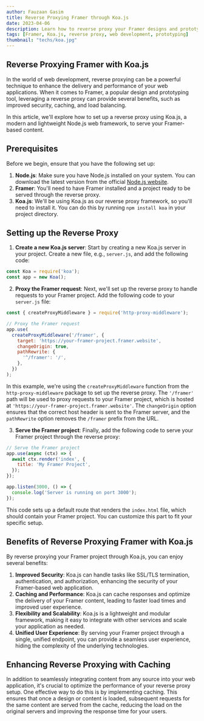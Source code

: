 ```yaml
---
author: Fauzaan Gasim
title: Reverse Proxying Framer through Koa.js
date: 2023-04-06
description: Learn how to reverse proxy your Framer designs and prototypes through Koa.js, a popular Node.js web framework, to serve your interactive content seamlessly.
tags: [Framer, Koa.js, reverse proxy, web development, prototyping]
thumbnail: "techs/koa.jpg"
---
```


## Reverse Proxying Framer with Koa.js

In the world of web development, reverse proxying can be a powerful technique to enhance the delivery and performance of your web applications. When it comes to Framer, a popular design and prototyping tool, leveraging a reverse proxy can provide several benefits, such as improved security, caching, and load balancing.

In this article, we'll explore how to set up a reverse proxy using Koa.js, a modern and lightweight Node.js web framework, to serve your Framer-based content.

## Prerequisites

Before we begin, ensure that you have the following set up:

1. **Node.js**: Make sure you have Node.js installed on your system. You can download the latest version from the official [Node.js website](https://nodejs.org/).
2. **Framer**: You'll need to have Framer installed and a project ready to be served through the reverse proxy.
3. **Koa.js**: We'll be using Koa.js as our reverse proxy framework, so you'll need to install it. You can do this by running `npm install koa` in your project directory.

## Setting up the Reverse Proxy

1. **Create a new Koa.js server**: Start by creating a new Koa.js server in your project. Create a new file, e.g., `server.js`, and add the following code:

```javascript
const Koa = require('koa');
const app = new Koa();
```

2. **Proxy the Framer request**: Next, we'll set up the reverse proxy to handle requests to your Framer project. Add the following code to your `server.js` file:

```javascript
const { createProxyMiddleware } = require('http-proxy-middleware');

// Proxy the Framer request
app.use(
  createProxyMiddleware('/framer', {
    target: 'https://your-framer-project.framer.website',
    changeOrigin: true,
    pathRewrite: {
      '^/framer': '/',
    },
  })
);
```

In this example, we're using the `createProxyMiddleware` function from the `http-proxy-middleware` package to set up the reverse proxy. The `'/framer'` path will be used to proxy requests to your Framer project, which is hosted at `'https://your-framer-project.framer.website'`. The `changeOrigin` option ensures that the correct host header is sent to the Framer server, and the `pathRewrite` option removes the `/framer` prefix from the URL.

3. **Serve the Framer project**: Finally, add the following code to serve your Framer project through the reverse proxy:

```javascript
// Serve the Framer project
app.use(async (ctx) => {
  await ctx.render('index', {
    title: 'My Framer Project',
  });
});

app.listen(3000, () => {
  console.log('Server is running on port 3000');
});
```

This code sets up a default route that renders the `index.html` file, which should contain your Framer project. You can customize this part to fit your specific setup.

## Benefits of Reverse Proxying Framer with Koa.js

By reverse proxying your Framer project through Koa.js, you can enjoy several benefits:

1. **Improved Security**: Koa.js can handle tasks like SSL/TLS termination, authentication, and authorization, enhancing the security of your Framer-based web application.
2. **Caching and Performance**: Koa.js can cache responses and optimize the delivery of your Framer content, leading to faster load times and improved user experience.
3. **Flexibility and Scalability**: Koa.js is a lightweight and modular framework, making it easy to integrate with other services and scale your application as needed.
4. **Unified User Experience**: By serving your Framer project through a single, unified endpoint, you can provide a seamless user experience, hiding the complexity of the underlying technologies.

## Enhancing Reverse Proxying with Caching

In addition to seamlessly integrating content from any source into your web application, it's crucial to optimize the performance of your reverse proxy setup. One effective way to do this is by implementing caching. This ensures that once a design or content is loaded, subsequent requests for the same content are served from the cache, reducing the load on the original servers and improving the response time for your users.